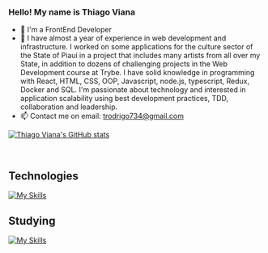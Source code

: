 ### Hello! My name is Thiago Viana

- 🚀 I'm a FrontEnd Developer
- 🔭 I have almost a year of experience in web development and infrastructure. I worked on some applications for the culture sector of the State of Piauí in a project that includes many artists from all over my State, in addition to dozens of challenging projects in the Web Development course at Trybe. I have solid knowledge in programming with React, HTML, CSS, OOP, Javascript, node.js, typescript, Redux, Docker and SQL. I'm passionate about technology and interested in application scalability using best development practices, TDD, collaboration and leadership.
- 📫 Contact me on email: trodrigo734@gmail.com

<div>
  <a href="https://github.com/thiagorvianas/">
    
  [![Thiago Viana's GitHub stats](https://github-readme-stats.vercel.app/api?username=thiagorvianas)](https://github.com/anuraghazra/github-readme-stats)
</div>
  
<div style="display: inline_block"><br>
  
## Technologies
  
  [![My Skills](https://skills.thijs.gg/icons?i=react,js,ts,html,css,docker,git,mysql,nodejs)](https://skills.thijs.gg)
 
</div>
  
## Studying

  [![My Skills](https://skills.thijs.gg/icons?i=mongodb)](https://skills.thijs.gg)

  
 
</div>
